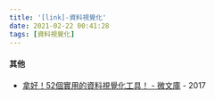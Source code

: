 ```yaml
---
title: '[link]-資料視覺化'
date: 2021-02-22 00:41:28
tags: [資料視覺化]
---
```


#### 其他
  - [拿好！52個實用的資料視覺化工具！ - 微文庫](https://www.luoow.com/dc_tw/103222144) - 2017